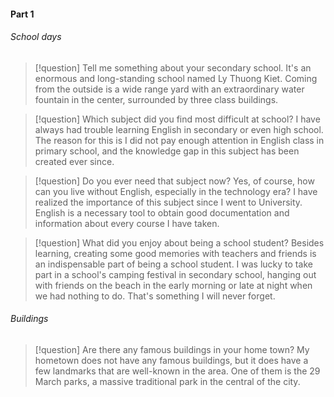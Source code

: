 #### Part 1
###### School days
>[!question] Tell me something about your secondary school.
> It's an enormous and long-standing school named Ly Thuong Kiet. Coming from the outside is a wide range yard with an extraordinary water fountain in the center, surrounded by three class buildings.

>[!question] Which subject did you find most difficult at school?
>I have always had trouble learning English in secondary or even high school. The reason for this is I did not pay enough attention in English class in primary school, and the knowledge gap in this subject has been created ever since.

>[!question] Do you ever need that subject now?
>Yes, of course, how can you live without English, especially in the technology era? I have realized the importance of this subject since I went to University. English is a necessary tool to obtain good documentation and information about every course I have taken.

>[!question] What did you enjoy about being a school student?
> Besides learning, creating some good memories with teachers and friends is an indispensable part of being a school student. I was lucky to take part in a school's camping festival in secondary school, hanging out with friends on the beach in the early morning or late at night when we had nothing to do. That's something I will never forget.

###### Buildings
>[!question]
>Are there any famous buildings in your home town?
>My hometown does not have any famous buildings, but it does have a few landmarks that are well-known in the area. One of them is the 29 March parks, a massive traditional park in the central of the city. 


